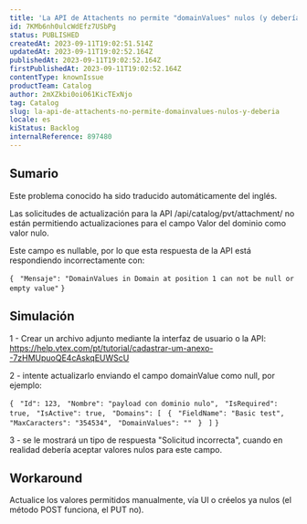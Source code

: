 ```yaml
---
title: 'La API de Attachents no permite "domainValues" nulos (y debería)'
id: 7KMb6nh0ulcWdEfz7USbPg
status: PUBLISHED
createdAt: 2023-09-11T19:02:51.514Z
updatedAt: 2023-09-11T19:02:52.164Z
publishedAt: 2023-09-11T19:02:52.164Z
firstPublishedAt: 2023-09-11T19:02:52.164Z
contentType: knownIssue
productTeam: Catalog
author: 2mXZkbi0oi061KicTExNjo
tag: Catalog
slug: la-api-de-attachents-no-permite-domainvalues-nulos-y-deberia
locale: es
kiStatus: Backlog
internalReference: 897480
---
```


## Sumario

<div class="alert alert-info">
  <p>Este problema conocido ha sido traducido automáticamente del inglés.</p>
</div>


Las solicitudes de actualización para la API /api/catalog/pvt/attachment/ no están permitiendo actualizaciones para el campo Valor del dominio como valor nulo.

Este campo es nullable, por lo que esta respuesta de la API está respondiendo incorrectamente con:

`{`
` "Mensaje": "DomainValues in Domain at position 1 can not be null or empty value"`
`}`


##

## Simulación


1 - Crear un archivo adjunto mediante la interfaz de usuario o la API: https://help.vtex.com/pt/tutorial/cadastrar-um-anexo--7zHMUpuoQE4cAskqEUWScU

2 - intente actualizarlo enviando el campo domainValue como null, por ejemplo:

`{`
` "Id": 123,`
` "Nombre": "payload con dominio nulo",`
` "IsRequired": true,`
` "IsActive": true,`
` "Domains": [`
` {`
` "FieldName": "Basic test",`
` "MaxCaracters": "354534",`
` "DomainValues": ""`
` }`
` ]`
`}`

3 - se le mostrará un tipo de respuesta "Solicitud incorrecta", cuando en realidad debería aceptar valores nulos para este campo.



## Workaround


Actualice los valores permitidos manualmente, vía UI o créelos ya nulos (el método POST funciona, el PUT no).





